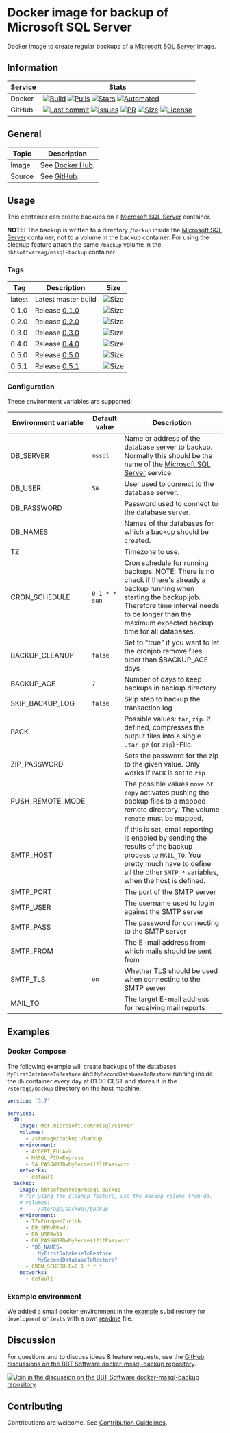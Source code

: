 # Docker image for backup of Microsoft SQL Server

Docker image to create regular backups of a [Microsoft SQL Server] image.

## Information

| Service | Stats                                                                                     |
|---------|-------------------------------------------------------------------------------------------|
| Docker  | [![Build](https://img.shields.io/docker/cloud/build/bbtsoftwareag/mssql-backup.svg?style=flat-square)](https://hub.docker.com/r/bbtsoftwareag/mssql-backup/builds) [![Pulls](https://img.shields.io/docker/pulls/bbtsoftwareag/mssql-backup.svg?style=flat-square)](https://hub.docker.com/r/bbtsoftwareag/mssql-backup) [![Stars](https://img.shields.io/docker/stars/bbtsoftwareag/mssql-backup.svg?style=flat-square)](https://hub.docker.com/r/bbtsoftwareag/mssql-backup) [![Automated](https://img.shields.io/docker/cloud/automated/bbtsoftwareag/mssql-backup.svg?style=flat-square)](https://hub.docker.com/r/bbtsoftwareag/mssql-backup/builds) |
| GitHub  | [![Last commit](https://img.shields.io/github/last-commit/bbtsoftware/docker-mssql-backup.svg?style=flat-square)](https://github.com/bbtsoftware/docker-mssql-backup/commits/master) [![Issues](https://img.shields.io/github/issues-raw/bbtsoftware/docker-mssql-backup.svg?style=flat-square)](https://github.com/bbtsoftware/docker-mssql-backup/issues) [![PR](https://img.shields.io/github/issues-pr-raw/bbtsoftware/docker-mssql-backup.svg?style=flat-square)](https://github.com/bbtsoftware/docker-mssql-backup/pulls) [![Size](https://img.shields.io/github/repo-size/bbtsoftware/docker-mssql-backup.svg?style=flat-square)](https://github.com/bbtsoftware/docker-mssql-backup/) [![License](https://img.shields.io/badge/license-MIT-blue.svg?style=flat-square)](https://github.com/bbtsoftware/docker-mssql-backup/blob/master/LICENSE) |

## General

| Topic  | Description                                                            |
|--------|------------------------------------------------------------------------|
| Image  | See [Docker Hub](https://hub.docker.com/r/bbtsoftwareag/mssql-backup). |
| Source | See [GitHub](https://github.com/bbtsoftware/docker-mssql-backup).      |

## Usage

This container can create backups on a [Microsoft SQL Server] container.

**NOTE:**
The backup is written to a directory `/backup` inside the [Microsoft SQL Server] container, not to a volume in the backup container.
For using the cleanup feature attach the same `/backup` volume in the `bbtsoftwareag/mssql-backup` container.

### Tags

| Tag    | Description                                                                             | Size                                                                                                                  |
|--------|-----------------------------------------------------------------------------------------|-----------------------------------------------------------------------------------------------------------------------|
| latest | Latest master build                                                                     | ![Size](https://shields.beevelop.com/docker/image/image-size/bbtsoftwareag/mssql-backup/latest.svg?style=flat-square) |
| 0.1.0  | Release [0.1.0](https://github.com/bbtsoftware/docker-mssql-backup/releases/tag/0.1.0)  | ![Size](https://shields.beevelop.com/docker/image/image-size/bbtsoftwareag/mssql-backup/0.1.0.svg?style=flat-square)  |
| 0.2.0  | Release [0.2.0](https://github.com/bbtsoftware/docker-mssql-backup/releases/tag/0.2.0)  | ![Size](https://shields.beevelop.com/docker/image/image-size/bbtsoftwareag/mssql-backup/0.2.0.svg?style=flat-square)  |
| 0.3.0  | Release [0.3.0](https://github.com/bbtsoftware/docker-mssql-backup/releases/tag/0.3.0)  | ![Size](https://shields.beevelop.com/docker/image/image-size/bbtsoftwareag/mssql-backup/0.3.0.svg?style=flat-square)  |
| 0.4.0  | Release [0.4.0](https://github.com/bbtsoftware/docker-mssql-backup/releases/tag/0.4.0)  | ![Size](https://shields.beevelop.com/docker/image/image-size/bbtsoftwareag/mssql-backup/0.4.0.svg?style=flat-square)  |
| 0.5.0  | Release [0.5.0](https://github.com/bbtsoftware/docker-mssql-backup/releases/tag/0.5.0)  | ![Size](https://shields.beevelop.com/docker/image/image-size/bbtsoftwareag/mssql-backup/0.5.0.svg?style=flat-square)  |
| 0.5.1  | Release [0.5.1](https://github.com/bbtsoftware/docker-mssql-backup/releases/tag/0.5.1)  | ![Size](https://shields.beevelop.com/docker/image/image-size/bbtsoftwareag/mssql-backup/0.5.1.svg?style=flat-square)  |

### Configuration

These environment variables are supported:

| Environment variable | Default value | Description                                                                                                                                                                                                                      |
|----------------------|---------------|----------------------------------------------------------------------------------------------------------------------------------------------------------------------------------------------------------------------------------|
| DB_SERVER            | `mssql`       | Name or address of the database server to backup. Normally this should be the name of the [Microsoft SQL Server] service.                                                                                                        |
| DB_USER              | `SA`          | User used to connect to the database server.                                                                                                                                                                                     |
| DB_PASSWORD          |               | Password used to connect to the database server.                                                                                                                                                                                 |
| DB_NAMES             |               | Names of the databases for which a backup should be created.                                                                                                                                                                     |
| TZ                   |               | Timezone to use.                                                                                                                                                                                                                 |
| CRON_SCHEDULE        | `0 1 * * sun` | Cron schedule for running backups. NOTE: There is no check if there's already a backup running when starting the backup job. Therefore time interval needs to be longer than the maximum expected backup time for all databases. |
| BACKUP_CLEANUP       | `false`       | Set to "true" if you want to let the cronjob remove files older than $BACKUP_AGE days                                                                                                                                            |
| BACKUP_AGE           | `7`           | Number of days to keep backups in backup directory                                                                                                                                                                               |
| SKIP_BACKUP_LOG      | `false`       | Skip step to backup the transaction log .                                                                                                                                                                                        |
| PACK                 |               | Possible values: `tar`, `zip`. If defined, compresses the output files into a single `.tar.gz` (or `zip`)-File.                                                                                                                  |
| ZIP_PASSWORD         |               | Sets the password for the zip to the given value. Only works if `PACK` is set to `zip`                                                                                                                                           |
| PUSH_REMOTE_MODE     |               | The possible values `move` or `copy` activates pushing the backup files to a mapped remote directory. The volume `remote` must be mapped.                                                                                        |
| SMTP_HOST            |               | If this is set, email reporting is enabled by sending the results of the backup process to `MAIL_TO`. You pretty much have to define all the other `SMTP_*` variables, when the host is defined.                                 |
| SMTP_PORT            |               | The port of the SMTP server                                                                                                                                                                                                      |
| SMTP_USER            |               | The username used to login against the SMTP server                                                                                                                                                                               |
| SMTP_PASS            |               | The password for connecting to the SMTP server                                                                                                                                                                                   |
| SMTP_FROM            |               | The E-mail address from which mails should be sent from                                                                                                                                                                          |
| SMTP_TLS             | `on`          | Whether TLS should be used when connecting to the SMTP server                                                                                                                                                                    |
| MAIL_TO              |               | The target E-mail address for receiving mail reports                                                                                                                                                                             |

## Examples

### Docker Compose

The following example will create backups of the databases `MyFirstDatabaseToRestore` and `MySecondDatabaseToRestore`
running inside the `db` container every day at 01.00 CEST and stores it in the `/storage/backup` directory on the host machine.

```yaml
version: '3.7'

services:
  db:
    image: mcr.microsoft.com/mssql/server
    volumes:
      - /storage/backup:/backup
    environment:
      - ACCEPT_EULA=Y
      - MSSQL_PID=Express
      - SA_PASSWORD=MySecre(12)tPassword
    networks:
      - default
  backup:
    image: bbtsoftwareag/mssql-backup
    # for using the cleanup feature, use the backup volume from db.
    # volumes:
    #   - /storage/backup:/backup
    environment:
      - TZ=Europe/Zurich
      - DB_SERVER=db
      - DB_USER=SA
      - DB_PASSWORD=MySecre(12)tPassword
      - "DB_NAMES=
          MyFirstDatabaseToRestore
          MySecondDatabaseToRestore"
      - CRON_SCHEDULE=0 1 * * *
    networks:
      - default
```

### Example environment

We added a small docker environment in the [example](https://github.com/bbtsoftware/docker-mssql-backup/tree/develop/example)
subdirectory for `development` or `tests` with a own [readme](https://github.com/bbtsoftware/docker-mssql-backup/blob/develop/example/README.md) file.

## Discussion

For questions and to discuss ideas & feature requests, use the [GitHub discussions on the BBT Software docker-mssql-backup repository](https://github.com/bbtsoftware/docker-mssql-backup/discussions).

[![Join in the discussion on the BBT Software docker-mssql-backup repository](https://img.shields.io/badge/GitHub-Discussions-green?logo=github)](https://github.com/bbtsoftware/docker-mssql-backup/discussions)

## Contributing

Contributions are welcome. See [Contribution Guidelines](CONTRIBUTING.md).

[Microsoft SQL Server]: https://hub.docker.com/_/microsoft-mssql-server
